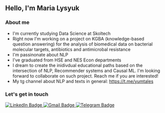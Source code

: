 ## Hello, I'm Maria Lysyuk

### About me
- I'm currently studying Data Science at Skoltech
- Right now I'm working on a project on KGBA (knowledge-based question answering) for the analysis of biomedical data on bacterial molecular targets, antibiotics and antimicrobal resistance
- I'm passinonate about NLP
- I've graduated from HSE and NES Econ departments
- I dream to create the inidivdual educational paths based on the intersection of NLP, Recommender systems and Causal ML. I'm looking forward to collaborate on such project. Reach me if you are interested!
- My tg channel about NLP and texts in general: https://t.me/yumtales
### Let's get in touch

<div id="badges">
  <a href="https://www.linkedin.com/in/maria-lysyuk/">
    <img src="https://img.shields.io/badge/LinkedIn-blue?style=for-the-badge&logo=linkedin&logoColor=white" alt="LinkedIn Badge"/>
  </a>
  <a href="mailto:lysyuk.m.v@gmail.com">
    <img src="https://img.shields.io/badge/Gmail-red?style=for-the-badge&logo=gmail&logoColor=white" alt="Gmail Badge"/>
  </a>
    <a href="https://t.me/zlatamaria">
    <img src="https://img.shields.io/badge/Telegram-blue?style=for-the-badge&logo=telegram&logoColor=white" alt="Telegram Badge"/>
  </a>
</div>

<!--### Glad to see you here!-->
<!--<img src="https://komarev.com/ghpvc/?username=marialysyuk&style=flat-square&color=blue" alt=""/>-->

<!--### My stats

<!--![](https://raw.githubusercontent.com/marialysyuk/profile-stats/master/generated/overview.svg#gh-light-mode-only)-->
<!--![](https://raw.githubusercontent.com/marialysyuk/profile-stats/master/generated/languages.svg#gh-light-mode-only)-->


<!--[![GitHub Streak](http://github-readme-streak-stats.herokuapp.com?user=marialysyuk&theme=elegant&background=000000)](https://git.io/streak-stats)-->
<!--[![Top Langs](https://github-readme-stats.vercel.app/api/top-langs/?username=marialysyuk&layout=compact&theme=elegant)](https://github.com/anuraghazra/github-readme-stats)-->


<!-- https://www.sitepoint.com/github-profile-readme/-->
<!--[comment]: https://javascript.plainenglish.io/how-to-create-an-awesome-github-profile-readme-a474d5b45645-->

